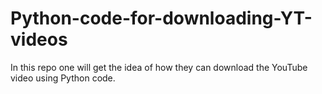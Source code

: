 # Python-code-for-downloading-YT-videos
In this repo one will get the idea of how they can download the YouTube video using Python code. 
